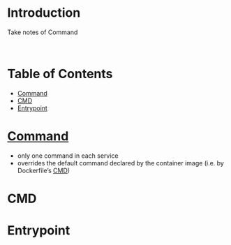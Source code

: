<!-- omit in toc -->
# Introduction
Take notes of Command

<br />

<!-- omit in toc -->
# Table of Contents
- [Command](#command)
- [CMD](#cmd)
- [Entrypoint](#entrypoint)

# [Command](https://docs.docker.com/compose/compose-file/#command)
* only one command in each service
* overrides the default command declared by the container image (i.e. by Dockerfile’s [CMD](https://docs.docker.com/compose/compose-file/#command))

# CMD
# Entrypoint